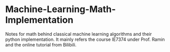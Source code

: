 # Machine-Learning-Math-Implementation
Notes for math behind classical machine learning algorithms and their python implementation. It mainly refers the course IE7374 under Prof. Ramin and the online tutorial from Bilibili.  
